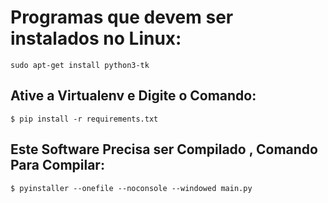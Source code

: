 # Programas que devem ser instalados no Linux:

    sudo apt-get install python3-tk


## Ative a Virtualenv e Digite o Comando:

    $ pip install -r requirements.txt

## Este Software Precisa ser Compilado , Comando Para Compilar:

    $ pyinstaller --onefile --noconsole --windowed main.py

